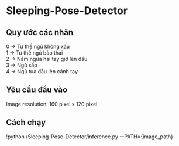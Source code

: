# Sleeping-Pose-Detector
## Quy ước các nhãn
0 -> Tư thế ngủ không xấu  
1 -> Tư thế ngủ bào thai  
2 -> Nằm ngửa hai tay giơ lên đầu  
3 -> Ngủ sấp  
4 -> Ngủ tựa đầu lên cánh tay  
## Yêu cầu đầu vào 
Image resolution: 160 pixel x 120 pixel
## Cách chạy
!python /Sleeping-Pose-Detector/inference.py --PATH={image_path}
